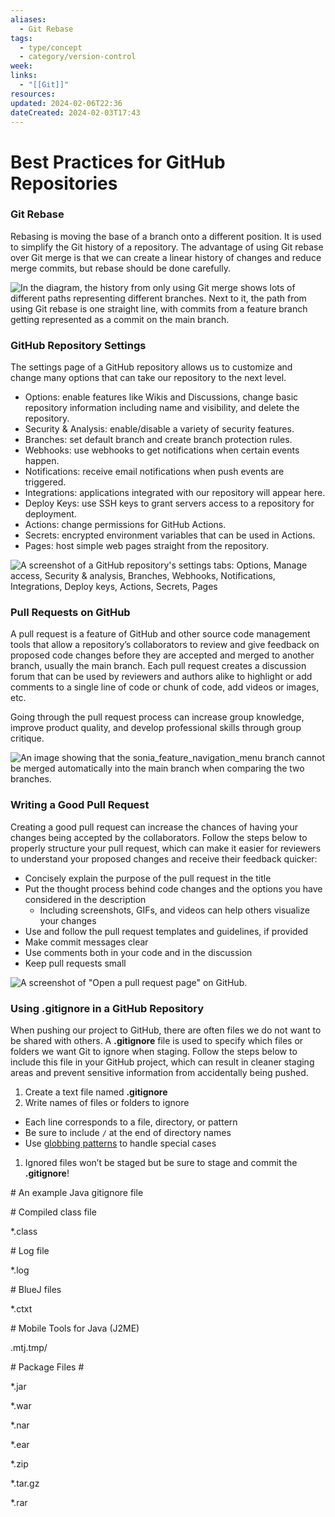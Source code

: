 ```yaml
---
aliases:
  - Git Rebase
tags:
  - type/concept
  - category/version-control
week: 
links:
  - "[[Git]]"
resources: 
updated: 2024-02-06T22:36
dateCreated: 2024-02-03T17:43
---
```

# Best Practices for GitHub Repositories
### Git Rebase

Rebasing is moving the base of a branch onto a different position. It is used to simplify the Git history of a repository. The advantage of using Git rebase over Git merge is that we can create a linear history of changes and reduce merge commits, but rebase should be done carefully.

![In the diagram, the history from only using Git merge shows lots of different paths representing different branches. Next to it, the path from using Git rebase is one straight line, with commits from a feature branch getting represented as a commit on the main branch.](https://static-assets.codecademy.com/Courses/learn-git-github/git-rebase/git-merge-vs-git-rebase.svg)

### GitHub Repository Settings

The settings page of a GitHub repository allows us to customize and change many options that can take our repository to the next level.

-   Options: enable features like Wikis and Discussions, change basic repository information including name and visibility, and delete the repository.
-   Security & Analysis: enable/disable a variety of security features.
-   Branches: set default branch and create branch protection rules.
-   Webhooks: use webhooks to get notifications when certain events happen.
-   Notifications: receive email notifications when push events are triggered.
-   Integrations: applications integrated with our repository will appear here.
-   Deploy Keys: use SSH keys to grant servers access to a repository for deployment.
-   Actions: change permissions for GitHub Actions.
-   Secrets: encrypted environment variables that can be used in Actions.
-   Pages: host simple web pages straight from the repository.

![A screenshot of a GitHub repository's settings tabs: Options, Manage access, Security & analysis, Branches, Webhooks, Notifications, Integrations, Deploy keys, Actions, Secrets, Pages](https://static-assets.codecademy.com/Courses/learn-git-github/manage-repo/settings-menu.png)

### Pull Requests on GitHub

A pull request is a feature of GitHub and other source code management tools that allow a repository’s collaborators to review and give feedback on proposed code changes before they are accepted and merged to another branch, usually the main branch. Each pull request creates a discussion forum that can be used by reviewers and authors alike to highlight or add comments to a single line of code or chunk of code, add videos or images, etc.

Going through the pull request process can increase group knowledge, improve product quality, and develop professional skills through group critique.

![An image showing that the sonia_feature_navigation_menu branch cannot be merged automatically into the main branch when comparing the two branches.](https://static-assets.codecademy.com/Courses/learn-git-github/what-makes-good-pull-request/branch-comparison.png)

### Writing a Good Pull Request

Creating a good pull request can increase the chances of having your changes being accepted by the collaborators. Follow the steps below to properly structure your pull request, which can make it easier for reviewers to understand your proposed changes and receive their feedback quicker:

-   Concisely explain the purpose of the pull request in the title
-   Put the thought process behind code changes and the options you have considered in the description
    -   Including screenshots, GIFs, and videos can help others visualize your changes
-   Use and follow the pull request templates and guidelines, if provided
-   Make commit messages clear
-   Use comments both in your code and in the discussion
-   Keep pull requests small

![A screenshot of "Open a pull request page" on GitHub.](https://static-assets.codecademy.com/Courses/learn-git-github/what-makes-good-pull-request/pull-request.png)

### Using .gitignore in a GitHub Repository

When pushing our project to GitHub, there are often files we do not want to be shared with others. A **.gitignore** file is used to specify which files or folders we want Git to ignore when staging. Follow the steps below to include this file in your GitHub project, which can result in cleaner staging areas and prevent sensitive information from accidentally being pushed.

1.  Create a text file named **.gitignore**
2.  Write names of files or folders to ignore

-   Each line corresponds to a file, directory, or pattern
-   Be sure to include `/` at the end of directory names
-   Use [globbing patterns](https://git-scm.com/docs/gitignore#_pattern_format) to handle special cases

1.  Ignored files won’t be staged but be sure to stage and commit the **.gitignore**!


<p><span>#</span><span> An example Java gitignore file</span><span></span></p><p><span></span><span>#</span><span> Compiled class file</span><span></span></p><p><span>*.class</span></p><p><span></span><span>#</span><span> Log file</span><span></span></p><p><span>*.log</span></p><p><span></span><span>#</span><span> BlueJ files</span><span></span></p><p><span>*.ctxt</span></p><p><span></span><span>#</span><span> Mobile Tools for Java (J2ME)</span><span></span></p><p><span>.mtj.tmp/</span></p><p><span></span><span>#</span><span> Package Files </span><span>#</span><span></span></p><p><span></span><span>*</span><span>.jar</span></p><p><span></span><span>*</span><span>.war</span></p><p><span></span><span>*</span><span>.nar</span></p><p><span></span><span>*</span><span>.ear</span></p><p><span></span><span>*</span><span>.zip</span></p><p><span></span><span>*</span><span>.tar.gz</span></p><p><span>*.rar</span></p>
